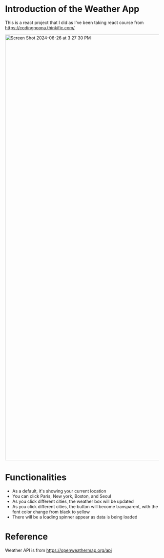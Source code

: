 # Introduction of the Weather App
This is a react project that I did as I've been taking react course from https://codingnoona.thinkific.com/

<img width="1394" alt="Screen Shot 2024-06-26 at 3 27 30 PM" src="https://github.com/mjlee2121/weatherApp/assets/48074724/7eb3457d-f727-4354-9f04-216820eaef33">

# Functionalities
- As a default, it's showing your current location
- You can click Paris, New york, Boston, and Seoul
- As you click different cities, the weather box will be updated
- As you click different cities, the button will become transparent, with the font color change from black to yellow
- There will be a loading spinner appear as data is being loaded


# Reference
Weather API is from https://openweathermap.org/api
